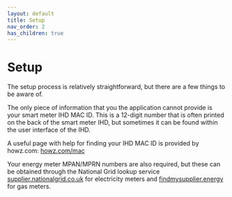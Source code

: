 ```yaml
---
layout: default
title: Setup
nav_order: 2
has_children: true
---
```


# Setup

The setup process is relatively straightforward, but there are a few things to be aware of. 

The only piece of information that you the application cannot provide is your smart meter IHD MAC ID. This is a 12-digit number that is often printed on the back of the smart meter IHD, but sometimes it can be found within the user interface of the IHD. 

A useful page with help for finding your IHD MAC ID is provided by howz.com: [howz.com/mac](https://www.howz.com/mac)

Your energy meter MPAN/MPRN numbers are also required, but these can be obtained through the National Grid lookup service [supplier.nationalgrid.co.uk](https://supplier.nationalgrid.co.uk/) for electricity meters and [findmysupplier.energy](https://www.findmysupplier.energy) for gas meters.
